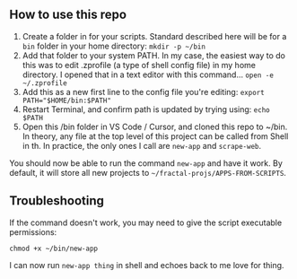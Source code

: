 ## How to use this repo

1. Create a folder in for your scripts. Standard described here will be for a `bin` folder in your home directory:
   `mkdir -p ~/bin`
1. Add that folder to your system PATH. In my case, the easiest way to do this was to edit .zprofile (a type of shell config file) in my home directory. I opened that in a text editor with this command...
   `open -e ~/.zprofile`
1. Add this as a new first line to the config file you're editing:
   `export PATH="$HOME/bin:$PATH"`
1. Restart Terminal, and confirm path is updated by trying using:
   `echo $PATH`
1. Open this /bin folder in VS Code / Cursor, and cloned this repo to ~/bin. In theory, any file at the top level of this project can be called from Shell in th. In practice, the only ones I call are `new-app` and `scrape-web`.

You should now be able to run the command `new-app` and have it work. By default, it will store all new projects to `~/fractal-projs/APPS-FROM-SCRIPTS`.

## Troubleshooting

If the command doesn't work, you may need to give the script executable permissions:

`chmod +x ~/bin/new-app`

I can now run `new-app thing` in shell and echoes back to me love for thing.
